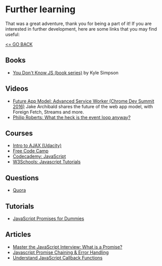 # Further learning

That was a great adventure, thank you for being a part of it! If you are interested in further development, here are some links that you may find useful:

[<= GO BACK ](../README.md)

## Books

* [You Don't Know JS (book series)](https://github.com/getify/You-Dont-Know-JS) by Kyle Simpson

## Videos

* [Future App Model: Advanced Service Worker (Chrome Dev Summit 2016)](https://www.youtube.com/watch?v=J2dOTKBoTL4)
Jake Archibald shares the future of the web app model, with Foreign Fetch, Streams and more.
* [Philip Roberts: What the heck is the event loop anyway?](https://www.youtube.com/watch?v=8aGhZQkoFbQ1)

## Courses

* [Intro to AJAX (Udacity)](https://www.udacity.com/course/intro-to-ajax--ud110)
* [Free Code Camp](https://www.freecodecamp.org)
* [Codecademy: JavaScript](https://www.codecademy.com/learn/introduction-to-javascript)
* [W3Schools: Javascript Tutorials](https://www.w3schools.com/js/)

## Questions

* [Quora](https://www.quora.com/What-is-callback-hell)


## Tutorials

* [JavaScript Promises for Dummies](https://scotch.io/tutorials/javascript-promises-for-dummies)


## Articles

* [Master the JavaScript Interview: What is a Promise?](https://medium.com/javascript-scene/master-the-javascript-interview-what-is-a-promise-27fc71e77261)
* [Javascript Promise Chaining & Error Handling](https://dev.to/azizhk110/javascript-promise-chaining--error-handling?utm_content=buffer50085&utm_medium=social&utm_source=facebook.com&utm_campaign=buffer)
* [Understand JavaScript Callback Functions](http://javascriptissexy.com/understand-javascript-callback-functions-and-use-them/)
